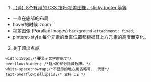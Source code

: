 1. [【译】8个有用的 CSS 技巧:视差图像，sticky footer 等等](https://juejin.im/post/5cb56ff6e51d456e311649bb?utm_source=gold_browser_extension#heading-2)
- 一直在底部的布局
- hover的时候 zoom  ``
- 视差图像 (Parallax Images)  `background-attachment: fixed;`
- pinteret-style 每个元素的垂直位置都根据其上方元素的高度而变化。

2. 关于超出点点
  ```
  width:150px;/*要显示文字的宽度*/
  overflow:hidden; /*超出的部分隐藏起来。*/ 
  white-space:nowrap;/*不显示的地方用省略号...代替*/
  text-overflow:ellipsis;/* 支持 IE */
  ```
  